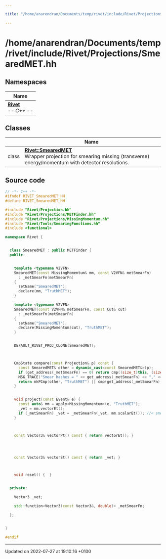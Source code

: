 ```yaml
---

title: "/home/anarendran/Documents/temp/rivet/include/Rivet/Projections/SmearedMET.hh"

---
```


# /home/anarendran/Documents/temp/rivet/include/Rivet/Projections/SmearedMET.hh



## Namespaces

| Name           |
| -------------- |
| **[Rivet](http://example.org/namespaces/namespacerivet/)** <br>-*- C++ -*-  |

## Classes

|                | Name           |
| -------------- | -------------- |
| class | **[Rivet::SmearedMET](http://example.org/classes/classrivet_1_1smearedmet/)** <br>Wrapper projection for smearing missing (transverse) energy/momentum with detector resolutions.  |




## Source code

```cpp
// -*- C++ -*-
#ifndef RIVET_SmearedMET_HH
#define RIVET_SmearedMET_HH

#include "Rivet/Projection.hh"
#include "Rivet/Projections/METFinder.hh"
#include "Rivet/Projections/MissingMomentum.hh"
#include "Rivet/Tools/SmearingFunctions.hh"
#include <functional>

namespace Rivet {


  class SmearedMET : public METFinder {
  public:


    template <typename V2VFN>
    SmearedMET(const MissingMomentum& mm, const V2VFN& metSmearFn)
      : _metSmearFn(metSmearFn)
    {
      setName("SmearedMET");
      declare(mm, "TruthMET");
    }

    template <typename V2VFN>
    SmearedMET(const V2VFN& metSmearFn, const Cut& cut)
      : _metSmearFn(metSmearFn)
    {
      setName("SmearedMET");
      declare(MissingMomentum(cut), "TruthMET");
    }


    DEFAULT_RIVET_PROJ_CLONE(SmearedMET);



    CmpState compare(const Projection& p) const {
      const SmearedMET& other = dynamic_cast<const SmearedMET&>(p);
      if (get_address(_metSmearFn) == 0) return cmp((size_t)this, (size_t)&p);
      MSG_TRACE("Smear hashes = " << get_address(_metSmearFn) << "," << get_address(other._metSmearFn));
      return mkPCmp(other, "TruthMET") || cmp(get_address(_metSmearFn), get_address(other._metSmearFn));
    }


    void project(const Event& e) {
      const auto& mm = apply<MissingMomentum>(e, "TruthMET");
      _vet = mm.vectorEt();
      if (_metSmearFn) _vet = _metSmearFn(_vet, mm.scalarEt()); //< smearing
    }



    const Vector3& vectorPt() const { return vectorEt(); }




    const Vector3& vectorEt() const { return _vet; }



    void reset() {  }


  private:

    Vector3 _vet;

    std::function<Vector3(const Vector3&, double)> _metSmearFn;

  };


}

#endif
```


-------------------------------

Updated on 2022-07-27 at 19:10:16 +0100
